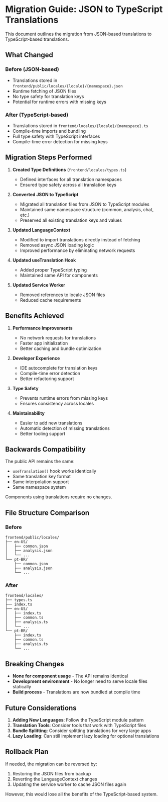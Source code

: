 # Migration Guide: JSON to TypeScript Translations

This document outlines the migration from JSON-based translations to TypeScript-based translations.

## What Changed

### Before (JSON-based)

- Translations stored in `frontend/public/locales/{locale}/{namespace}.json`
- Runtime fetching of JSON files
- No type safety for translation keys
- Potential for runtime errors with missing keys

### After (TypeScript-based)

- Translations stored in `frontend/locales/{locale}/{namespace}.ts`
- Compile-time imports and bundling
- Full type safety with TypeScript interfaces
- Compile-time error detection for missing keys

## Migration Steps Performed

1. **Created Type Definitions** (`frontend/locales/types.ts`)
   - Defined interfaces for all translation namespaces
   - Ensured type safety across all translation keys

2. **Converted JSON to TypeScript**
   - Migrated all translation files from JSON to TypeScript modules
   - Maintained same namespace structure (common, analysis, chat, etc.)
   - Preserved all existing translation keys and values

3. **Updated LanguageContext**
   - Modified to import translations directly instead of fetching
   - Removed async JSON loading logic
   - Improved performance by eliminating network requests

4. **Updated useTranslation Hook**
   - Added proper TypeScript typing
   - Maintained same API for components

5. **Updated Service Worker**
   - Removed references to locale JSON files
   - Reduced cache requirements

## Benefits Achieved

1. **Performance Improvements**
   - No network requests for translations
   - Faster app initialization
   - Better caching and bundle optimization

2. **Developer Experience**
   - IDE autocomplete for translation keys
   - Compile-time error detection
   - Better refactoring support

3. **Type Safety**
   - Prevents runtime errors from missing keys
   - Ensures consistency across locales

4. **Maintainability**
   - Easier to add new translations
   - Automatic detection of missing translations
   - Better tooling support

## Backwards Compatibility

The public API remains the same:

- `useTranslation()` hook works identically
- Same translation key format
- Same interpolation support
- Same namespace system

Components using translations require no changes.

## File Structure Comparison

### Before

```text
frontend/public/locales/
├── en-US/
│   ├── common.json
│   ├── analysis.json
│   └── ...
└── pt-BR/
    ├── common.json
    ├── analysis.json
    └── ...
```

### After

```text
frontend/locales/
├── types.ts
├── index.ts
├── en-US/
│   ├── index.ts
│   ├── common.ts
│   ├── analysis.ts
│   └── ...
└── pt-BR/
    ├── index.ts
    ├── common.ts
    ├── analysis.ts
    └── ...
```

## Breaking Changes

- **None for component usage** - The API remains identical
- **Development environment** - No longer need to serve locale files statically
- **Build process** - Translations are now bundled at compile time

## Future Considerations

1. **Adding New Languages**: Follow the TypeScript module pattern
2. **Translation Tools**: Consider tools that work with TypeScript files
3. **Bundle Splitting**: Consider splitting translations for very large apps
4. **Lazy Loading**: Can still implement lazy loading for optional translations

## Rollback Plan

If needed, the migration can be reversed by:

1. Restoring the JSON files from backup
2. Reverting the LanguageContext changes
3. Updating the service worker to cache JSON files again

However, this would lose all the benefits of the TypeScript-based system.
